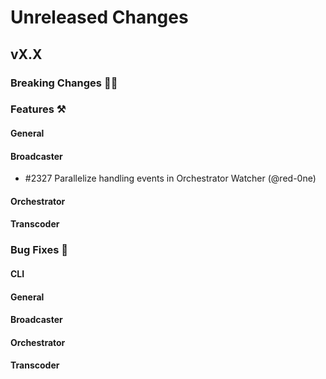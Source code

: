 # Unreleased Changes

## vX.X

### Breaking Changes 🚨🚨

### Features ⚒

#### General

#### Broadcaster
- \#2327 Parallelize handling events in Orchestrator Watcher (@red-0ne)

#### Orchestrator

#### Transcoder

### Bug Fixes 🐞

#### CLI

#### General

#### Broadcaster

#### Orchestrator

#### Transcoder
